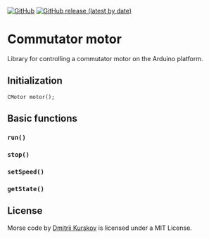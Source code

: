 [![GitHub](https://img.shields.io/github/license/kurskov/Arduino-CommutatorMotor)](https://github.com/kurskov/Arduino-CommutatorMotor/blob/main/LICENSE)
[![GitHub release (latest by date)](https://img.shields.io/github/v/release/kurskov/Arduino-CommutatorMotor)](https://github.com/kurskov/Arduino-CommutatorMotor/releases/latest)

# Commutator motor
Library for controlling a commutator motor on the Arduino platform.

## Initialization

`CMotor motor();`

## Basic functions

### `run()`

### `stop()`

### `setSpeed()`

### `getState()`

## License
Morse code by [Dmitrii Kurskov](https://kurskov.ru) is licensed under a MIT License.